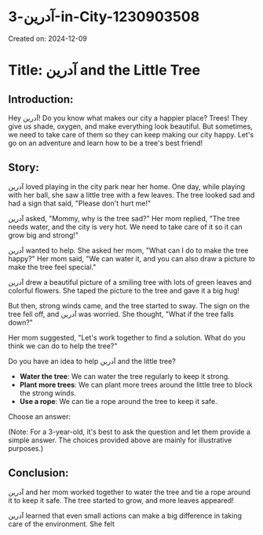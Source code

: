 # آدرین-3-in-City-1230903508

Created on: 2024-12-09

**Title:** آدرین and the Little Tree
====================================

**Introduction:**
---------------

Hey آدرین! Do you know what makes our city a happier place? Trees! They give us shade, oxygen, and make everything look beautiful. But sometimes, we need to take care of them so they can keep making our city happy. Let's go on an adventure and learn how to be a tree's best friend!

**Story:**
----------

آدرین loved playing in the city park near her home. One day, while playing with her ball, she saw a little tree with a few leaves. The tree looked sad and had a sign that said, "Please don't hurt me!"

آدرین asked, "Mommy, why is the tree sad?" Her mom replied, "The tree needs water, and the city is very hot. We need to take care of it so it can grow big and strong!" 

آدرین wanted to help. She asked her mom, "What can I do to make the tree happy?" Her mom said, "We can water it, and you can also draw a picture to make the tree feel special."

آدرین drew a beautiful picture of a smiling tree with lots of green leaves and colorful flowers. She taped the picture to the tree and gave it a big hug!

But then, strong winds came, and the tree started to sway. The sign on the tree fell off, and آدرین was worried. She thought, "What if the tree falls down?"

Her mom suggested, "Let's work together to find a solution. What do you think we can do to help the tree?"

Do you have an idea to help آدرین and the little tree?

*   **Water the tree**: We can water the tree regularly to keep it strong.
*   **Plant more trees**: We can plant more trees around the little tree to block the strong winds.
*   **Use a rope**: We can tie a rope around the tree to keep it safe.

Choose an answer:

(Note: For a 3-year-old, it's best to ask the question and let them provide a simple answer. The choices provided above are mainly for illustrative purposes.)

**Conclusion:**
----------

آدرین and her mom worked together to water the tree and tie a rope around it to keep it safe. The tree started to grow, and more leaves appeared!

آدرین learned that even small actions can make a big difference in taking care of the environment. She felt